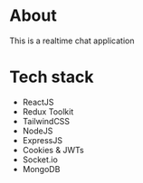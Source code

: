 # About

This is a realtime chat application

# Tech stack

* ReactJS
* Redux Toolkit
* TailwindCSS
* NodeJS
* ExpressJS
* Cookies & JWTs
* Socket.io
* MongoDB